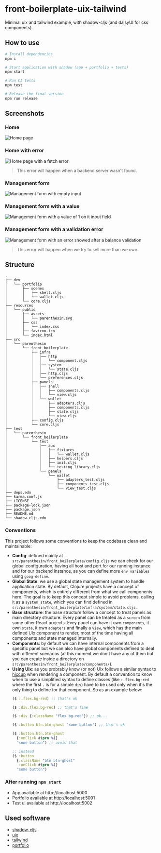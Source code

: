 # front-boilerplate-uix-tailwind 

Minimal uix and tailwind example, with shadow-cljs (and daisyUI for css components).

## How to use
```bash
# Install dependencies
npm i

# Start application with shadow (app + portfolio + tests)
npm start

# Run CI tests
npm test

# Release the final version
npm run release
```

## Screenshots

### Home
![Home page](docs/home.png)

### Home with error
![Home page with a fetch error](docs/home_error.png)
> This error will happen when a backend server wasn't found.

### Management form
![Management form with empty input](docs/management_form.png)

### Management form with a value
![Management form with a value of 1 on it input field](docs/management_form_with_value.png)

### Management form with a validation error
![Management form with an error showed after a balance validation](docs/management_form_with_error.png)
> This error will happen when we try to sell more than we own.

## Structure
```
.
├── dev
│   └── portfolio
│       ├── scenes
│       │   ├── shell.cljs
│       │   └── wallet.cljs
│       └── core.cljs
├── resources
│   └── public
│       ├── assets
│       │   └── parenthesin.svg
│       ├── css
│       │   └── index.css
│       ├── favicon.ico
│       └── index.html
├── src
│   └── parenthesin
│       └── front_boilerplate
│           ├── infra
│           │   ├── http
│           │   │   └── component.cljs
│           │   ├── system
│           │   │   └── state.cljs
│           │   ├── http.cljs
│           │   └── preferences.cljs
│           ├── panels
│           │   ├── shell
│           │   │   ├── components.cljs
│           │   │   └── view.cljs
│           │   └── wallet
│           │       ├── adapters.cljs
│           │       ├── components.cljs
│           │       ├── state.cljs
│           │       └── view.cljs
│           ├── config.cljs
│           └── core.cljs
├── test
│   └── parenthesin
│       └── front_boilerplate
│           └── test
│               ├── aux
│               │   ├── fixtures
│               │   │   └── wallet.cljs
│               │   ├── helpers.cljs
│               │   ├── init.cljs
│               │   └── testing_library.cljs
│               └── panels
│                   └── wallet
│                       ├── adapters_test.cljs
│                       ├── components_test.cljs
│                       └── view_test.cljs
├── deps.edn
├── karma.conf.js
├── LICENSE
├── package-lock.json
├── package.json
├── README.md
└── shadow-cljs.edn
```

### Conventions
This project follows some conventions to keep the codebase clean and maintainable:
- **Config**: defined mainly at `src/parenthesin/front_boilerplate/config.cljs` we can check for our global configuration, having all host and port for our running instance and for our backend instance, as you can define more `env variables` using `goog-define`.
- **Global State**: we use a global state management system to handle application state. By default, Clojure projects have a concept of components, which is entirely different from what we call components here. The goal is to keep this concept simple to avoid problems, calling it as a `system state`, which you can find defined in `src/parenthesin/front_boilerplate/infra/system/state.cljs`.
- **Base structure**: the base structure follow a concept to treat panels as main directory structure. Every panel can be treated as a `screen` from some other React projects. Evey panel can have it own `components`, it own `state`, it own `adapters` and finally a `view`, which has the main defined UIx component to render, most of the time having all components and state managed internally.
- **Components**: by default we can have internal components from a specific panel but we can also have global components defined to deal with different scenarios (at this moment we don't have any of them but you can create inside a directory on `src/parenthesin/front_boilerplate/components/`).
- **Using UIx**: as you probrably know (or not) UIx follows a similar syntax to [hiccup](https://github.com/weavejester/hiccup) when rendering a component. By default a convention to know when to use a simplified syntax to define classes (like `:.flex.bg-red` where the first `.` is for a simple `div`) have to be used only when it's the only thing to define for that component. So as an example below:
    ```cljs
    ($ :.flex.bg-red) ;; that's ok

    ($ :div.flex.bg-red) ;; that's fine

    ($ :div {:className "flex bg-red"}) ;; ok...

    ($ :button.btn.btn-ghost "some button") ;; that's ok

    ($ :button.btn.btn-ghost 
      {:onClick #(prn %)}
      "some button") ;; avoid that

    ;; instead
    ($ :button
      {:className "btn btn-ghost"
       :onClick #(prn %)}
      "some button")
    ```

### After running `npm start`
- App available at http://localhost:5000
- Portfolio available at http://localhost:5001
- Test ui available at http://localhost:5002

## Used software
- [shadow-cljs](https://github.com/thheller/shadow-cljs)
- [uix](https://github.com/pitch-io/uix)
- [tailwind](https://github.com/tailwindlabs/tailwindcss)
- [portfolio](https://github.com/cjohansen/portfolio)

